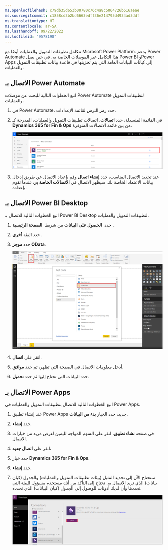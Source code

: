 ```yaml
---
ms.openlocfilehash: c79db35d653b00780c76c4a8c5064726b516aeae
ms.sourcegitcommit: c1858cd3b2bd6663edff36e214795d4934ad3ddf
ms.translationtype: HT
ms.contentlocale: ar-SA
ms.lasthandoff: 09/22/2022
ms.locfileid: "9578198"
---
```

تتكامل تطبيقات التمويل والعمليات أيضًا مع Microsoft Power Platform.
يدعم Power Automate هذا التكامل عبر الموصلات الخاصة به، في حين يصل Power BI وPower Apps إلى كيانات البيانات العامة التي يتم تخزينها في قاعدة بيانات تطبيقات التمويل والعمليات. 

## <a name="connect-to-power-automate"></a>الاتصال بـ Power Automate

اتبع الخطوات التالية للبحث عن موصلات Power Automate لتطبيقات التمويل والعمليات. 

1.  في Power Automate، حدد رمز الترس لقائمة الإعدادات.
2.  في القائمة المنسدلة، حدد **اتصالات**. اتصالات تطبيقات التمويل والعمليات، المدرجة كـ **Dynamics 365 for Fin & Ops** من بين قائمة الاتصالات المتوفرة.

    [![لقطة الشاشة هذه من Power Automate وتُظهر إضافة تطبيقات التمويل والعمليات كاتصال في صفحة إدارة اتصالاتك.](../media/flow.png)](../media/flow.png#lightbox)

4.  عند تحديد الاتصال المناسب، حدد **إنشاء اتصال** وقم بإعداد الاتصال عن طريق إدخال بيانات الاعتماد الخاصة بك. سيظهر الاتصال في **الاتصالات الخاصة بي** عندما تقوم بإعداده.

## <a name="connect-to-power-bi-desktop"></a>الاتصال بـ Power BI Desktop
  
اتبع الخطوات التالية للاتصال بـ Power BI Desktop لتطبيقات التمويل والعمليات. 

1.  حدد  **الحصول على البيانات** من شريط  **الصفحة الرئيسية** .
2.  حدد الفئة **أخرى** .
3.  حدد **موجز OData**.

    [![تعرض لقطة الشاشة هذه من تطبيقات Power BI Desktop شاشة الحصول على البيانات للاتصال بموجز OData.](../media/power-bi.png)](../media/power-bi.png#lightbox)
4.  انقر على **اتصال**.
5.  أدخل معلومات الاتصال في الصفحة التي تظهر، ثم حدد **موافق**.
5.  حدد البيانات التي تحتاج إليها ثم حدد **تحميل**.

## <a name="connect-to-power-apps"></a>الاتصال بـ Power Apps

اتبع الخطوات التالية للاتصال بتطبيقات التمويل والعمليات في Power Apps.


1.  عند إنشاء تطبيق Power Apps جديد، حدد الخيار **بدء من البيانات**. 
2.  حدد **إنشاء**.
3.  في صفحة **نشاء تطبيق**، انقر على السهم المواجه لليمين لعرض مزيد من خيارات الاتصال. 
4.  انقر على **اتصال جديد.** 
5.  حدد خيار **Dynamics 365 for Fin & Ops**.
6.  حدد **إنشاء**. 
7.  ستحتاج الآن إلى تحديد المثيل (بيئات تطبيقات التمويل والعمليات) والجدول (كيان بيانات) الذي تريد الاتصال به. تحتاج إلى التأكد من أنك مستخدم مسؤول للبيئة التي تحددها وأن لديك أذونات للوصول إلى الجدول (كيان البيانات) الذي تحدده. 

     [![تعرض لقطة شاشة Power Apps هذه تحديد مصادر البيانات في الشريط وتوصيل بيانات تطبيقات التمويل والعمليات.](../media/power-apps.png)](../media/power-apps.png#lightbox)
  


   
